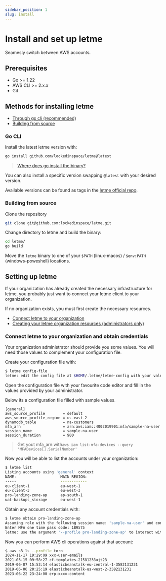 ```yaml
---
sidebar_position: 1
slug: install
---
```

# Install and set up letme

Seamesly switch between AWS accounts.

## Prerequisites
 - Go >= 1.22
 - AWS CLI >= 2.x.x
 - Git

## Methods for installing letme
  - [Through go cli (recommended)](#go-cli)
  - [Building from source](#building-from-source)
  
### Go CLI

Install the latest letme version with:

```bash
go install github.com/lockedinspace/letme@latest
```
> [Where does go install the binary?](https://pkg.go.dev/cmd/go#hdr-Compile_and_install_packages_and_dependencies)

You can also install a specific version swapping ``@latest`` with your desired version.

Available versions can be found as tags in the [letme official repo](https://github.com/lockedinspace/letme). 


### Building from source

Clone the repository

```bash
git clone git@github.com:lockedinspace/letme.git
```

Change directory to letme and build the binary:

```bash
cd letme/
go build 
```

Move the ``letme`` binary to one of your ``$PATH`` (linux-macos) / ``$env:PATH`` (windows-poweshell) locations.

## Setting up letme

If your organization has already created the necessary infrastructure for letme, you probably just want to
connect your letme client to your organization. 

If no organization exists, you must first create the necessary resources.

- [Connect letme to your organization](#connect-letme-to-your-organization)
- [Creating your letme organization resources (administrators only)](#wip)

### Connect letme to your organization and obtain credentials

Your organization administrator should provide you some values. You will need those values to complement your configuration file. 

Create your configuration file with:

```bash
$ letme config-file
letme: edit the config file at $HOME/.letme/letme-config with your values.
```

Open the configuration file with your favourite code editor and fill in the values provided by your administrator.

Below its a configuration file filled with sample values.
```
[general]
aws_source_profile        = default
aws_source_profile_region = us-east-2
dynamodb_table            = na-customers
mfa_arn                   = arn:aws:iam::4002019901:mfa/sample-na-user
session_name              = sample-na-user
session_duration          = 900
```
> Get yout mfa_arn with``aws iam list-mfa-devices --query 'MFADevices[].SerialNumber'``

Now you will be able to list the accounts under your organization:
```bash
$ letme list
Listing accounts using 'general' context
NAME:                    MAIN REGION:
-----                    ------------
eu-client-1              eu-west-1
eu-client-3              eu-west-3
pro-landing-zone-ap      ap-south-1
uat-backups_storage      eu-west-1
```
Obtain any account credentials with:

```bash
$ letme obtain pro-landing-zone-ap
Assuming role with the following session name: 'sample-na-user' and context: 'general'
Enter MFA one time pass code: 189575 
letme: use the argument '--profile pro-landing-zone-ap' to interact with the account.
```

Now you can perform AWS cli operations against that account:

```bash
$ aws s3 ls --profile toro
2024-11-17 19:29:09 xxx-user-emails
2021-03-15 09:58:27 cf-templates-21581238ujt23
2019-06-07 15:53:14 elasticbeanstalk-eu-central-1-3582131231
2019-06-06 20:25:19 elasticbeanstalk-us-west-2-3582131231
2023-06-22 23:24:00 erp-xxxx-content
```